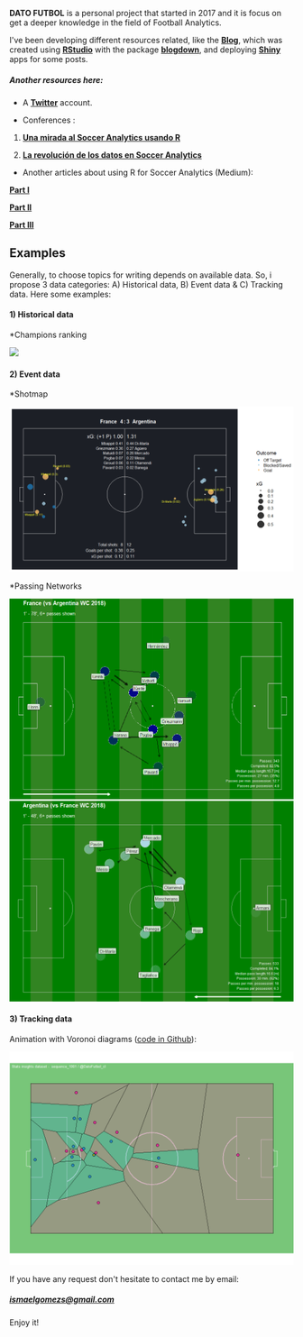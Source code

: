 **DATO FUTBOL** is a personal project that started in 2017 and it is focus on get a deeper knowledge in the field of Football Analytics. 

I've been developing different resources related, like the [**Blog**](http://datofutbol.cl), which was created using [**RStudio**](https://www.rstudio.com) with the package [**blogdown**](https://github.com/rstudio/blogdown), and deploying [**Shiny**](http://shiny.rstudio.com) apps for some posts.

##### Another resources here:

* A [**Twitter**](https://twitter.com/DatoFutbol_cl) account.

* Conferences :

1) [**Una mirada al Soccer Analytics usando R**](http://datofutbol.cl/satRdaySCL2018-soccer-analytics-R/index.html)

2) [**La revolución de los datos en Soccer Analytics**](http://datofutbol.cl/revolucion-datos-soccer-analytics-seminario-UAI-2019/)

* Another articles about using R for Soccer Analytics (Medium):

[**Part I**](https://medium.com/datos-y-ciencia/una-mirada-al-soccer-analytics-usando-r-parte-i-ab6b704b4c7f)

[**Part II**](https://medium.com/datos-y-ciencia/una-mirada-al-soccer-analytics-usando-r-parte-ii-5aadb0ff6ab2)

[**Part III**](https://medium.com/@ismaelgomezs/una-mirada-al-soccer-analytics-usando-r-parte-iii-3bdff9cd3752)

## Examples

Generally, to choose topics for writing depends on available data. So, i propose 3 data categories: A) Historical data, B) Event data & C) Tracking data. Here some examples:

#### 1) Historical data

*Champions ranking

![](animation_datofutbol.gif)


#### 2) Event data

*Shotmap

![](events1B.png)


*Passing Networks

![](events3B.png)
![](events4B.png)


#### 3) Tracking data

Animation with Voronoi diagrams ([code in Github](https://github.com/Bustami/DatoFutbol/tree/master/TrackingDataTest)):

![](1001_goal.gif)

If you have any request don't hesitate to contact me by email:
##### ismaelgomezs@gmail.com

Enjoy it!

